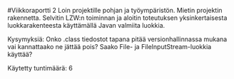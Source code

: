 #Viikkoraportti 2
Loin projektille pohjan ja työympäristön. Mietin projektin rakennetta.
Selvitin LZW:n toiminnan ja aloitin toteutuksen yksinkertaisesta luokkarakenteesta käyttämällä Javan valmiita luokkia.

Kysymyksiä:
Onko .class tiedostot tapana pitää versionhallinnassa mukana vai kannattaako ne jättää pois?
Saako File- ja FileInputStream-luokkia käyttää?
    
Käytetty tuntimäärä: 6